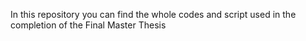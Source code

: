 In this repository you can find the whole codes and script used in the completion of the Final Master Thesis
